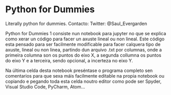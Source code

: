 # Python for Dummies

Literally python for dummies. Contacto: Twitter: @Saul_Evergarden

Python for Dummies 1 consiste nun notebook para jupyter no que se explica como xerar un código para facer un axuste lineal ou non lineal. Este código esta pensado para ser facilmente modificable para facer calquera tipo de axuste, lineal ou non linea, partindo dun arquivo .txt por columnas, onde a primeira columna son os puntos do eixo X, a segunda collumna os puntos do eixo Y e a terceira, sendo opcional, a incerteza no eixo Y.

Na última celda desta notebook preséntase o programa completo sen comentarios para que sexa máis facilmente editable na propia notebook ou copiando e pegando toda esta celda noutro editor como pode ser Spyder, Visual Studio Code, PyCharm, Atom...
